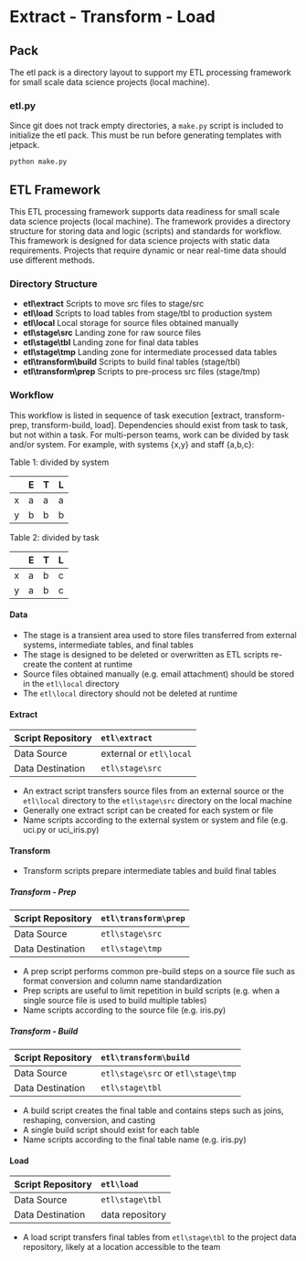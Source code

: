 # Extract - Transform - Load

## Pack

The etl pack is a directory layout to support my ETL processing framework for
small scale data science projects (local machine).

### etl.py

Since git does not track empty directories, a `make.py` script is included to
initialize the etl pack. This must be run before generating templates with
jetpack.

    python make.py

## ETL Framework

This ETL processing framework supports data readiness for small scale data
science projects (local machine). The framework provides a directory structure
for storing data and logic (scripts) and standards for workflow. This framework
is designed for data science projects with static data requirements. Projects
that require dynamic or near real-time data should use different methods.

### Directory Structure

  * **etl\extract** Scripts to move src files to stage/src
  * **etl\load** Scripts to load tables from stage/tbl to production system
  * **etl\local** Local storage for source files obtained manually
  * **etl\stage\src** Landing zone for raw source files
  * **etl\stage\tbl** Landing zone for final data tables
  * **etl\stage\tmp** Landing zone for intermediate processed data tables
  * **etl\transform\build** Scripts to build final tables (stage/tbl)
  * **etl\transform\prep** Scripts to pre-process src files (stage/tmp)

### Workflow

This workflow is listed in sequence of task execution [extract, transform-prep,
transform-build, load]. Dependencies should exist from task to task, but not
within a task. For multi-person teams, work can be divided by task and/or
system. For example, with systems {x,y} and staff {a,b,c}:

Table 1: divided by system

| | E | T | L |
|---|---|---|---|
| x | a | a | a |
| y | b | b | b |

Table 2: divided by task

| | E | T | L |
|---|---|---|---|
| x | a | b | c |
| y | a | b | c |

#### Data

  * The stage is a transient area used to store files transferred from external
    systems, intermediate tables, and final tables
  * The stage is designed to be deleted or overwritten as ETL scripts
    re-create the content at runtime
  * Source files obtained manually (e.g. email attachment) should be stored in
    the `etl\local` directory
  * The `etl\local` directory should not be deleted at runtime

#### Extract

| Script Repository | `etl\extract` |
|:---|:---|
| Data Source | external or `etl\local`|
| Data Destination | `etl\stage\src`|

  * An extract script transfers source files from an external source or the
    `etl\local` directory to the `etl\stage\src` directory on the local machine
  * Generally one extract script can be created for each system or file
  * Name scripts according to the external system or system and file (e.g.
    uci.py or uci_iris.py)

#### Transform

  * Transform scripts prepare intermediate tables and build final tables

##### Transform - Prep

| Script Repository | `etl\transform\prep` |
|:---|:---|
| Data Source | `etl\stage\src` |
| Data Destination | `etl\stage\tmp` |

  * A prep script performs common pre-build steps on a source file such as
    format conversion and column name standardization
  * Prep scripts are useful to limit repetition in build scripts (e.g. when a
    single source file is used to build multiple tables)
  * Name scripts according to the source file (e.g. iris.py)

##### Transform - Build

| Script Repository | `etl\transform\build` |
|:---|:---|
| Data Source | `etl\stage\src` or `etl\stage\tmp` |
| Data Destination | `etl\stage\tbl` |

  * A build script creates the final table and contains steps such as joins,
    reshaping, conversion, and casting
  * A single build script should exist for each table
  * Name scripts according to the final table name (e.g. iris.py)

#### Load

| Script Repository | `etl\load` |
|:---|:---|
| Data Source | `etl\stage\tbl` |
| Data Destination | data repository |

  * A load script transfers final tables from `etl\stage\tbl` to the project
    data repository, likely at a location accessible to the team

